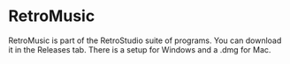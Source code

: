 # RetroMusic
RetroMusic is part of the RetroStudio suite of programs. You can download it in the Releases tab. There is a setup for Windows and a .dmg for Mac.
